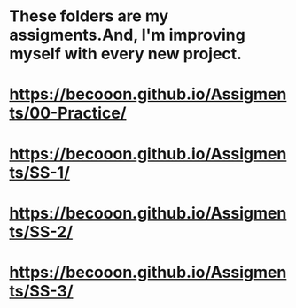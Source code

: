 # These folders are my assigments.And, I'm improving myself with every new project.
# https://becooon.github.io/Assigments/00-Practice/
# https://becooon.github.io/Assigments/SS-1/
# https://becooon.github.io/Assigments/SS-2/
# https://becooon.github.io/Assigments/SS-3/
